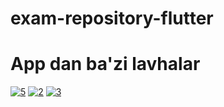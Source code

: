 # exam-repository-flutter
# App dan ba'zi lavhalar
<a href="https://ibb.co/KXF2CbC"><img src="https://i.ibb.co/c1D6zkz/5.jpg" alt="5" border="0"></a>
<a href="https://ibb.co/QHvZm8V"><img src="https://i.ibb.co/T0MZhKG/2.jpg" alt="2" border="0"></a>
<a href="https://ibb.co/1qF9RVB"><img src="https://i.ibb.co/VSfvMyb/3.jpg" alt="3" border="0"></a>
